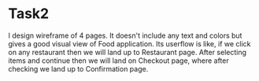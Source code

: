 # Task2
I design wireframe of 4 pages. It doesn't include any text and colors but gives a good visual view of Food application. Its userflow is like, if we click on any restaurant then we will land up to Restaurant page. After selecting items and continue then we will land on Checkout page, where after checking we land up to Confirmation page.
